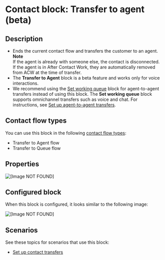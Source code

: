# Contact block: Transfer to agent \(beta\)<a name="transfer-to-agent-block"></a>

## Description<a name="transfer-to-agent-block-description"></a>
+ Ends the current contact flow and transfers the customer to an agent\. 
**Note**  
If the agent is already with someone else, the contact is disconnected\.  
If the agent is in After Contact Work, they are automatically removed from ACW at the time of transfer\.
+ The **Transfer to Agent** block is a beta feature and works only for voice interactions\.
+ We recommend using the [Set working queue](set-working-queue.md) block for agent\-to\-agent transfers instead of using this block\. The **Set working queue** block supports omnichannel transfers such as voice and chat\. For instructions, see [Set up agent\-to\-agent transfers](setup-agent-to-agent-transfers.md)\. 

## Contact flow types<a name="transfer-to-agent-block-types"></a>

You can use this block in the following [contact flow types](create-contact-flow.md#contact-flow-types):
+ Transfer to Agent flow
+ Transfer to Queue flow

## Properties<a name="transfer-to-agent-block-properties"></a>

![\[Image NOT FOUND\]](http://docs.aws.amazon.com/connect/latest/adminguide/images/transfer-to-agent-properties.png)

## Configured block<a name="transfer-to-agent-block-configured"></a>

When this block is configured, it looks similar to the following image:

![\[Image NOT FOUND\]](http://docs.aws.amazon.com/connect/latest/adminguide/images/transfer-to-agent-configured.png)

## Scenarios<a name="transfer-to-agent-block-scenarios"></a>

See these topics for scenarios that use this block:
+ [Set up contact transfers](transfer.md)